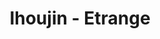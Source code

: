 --- 
title: "Ihoujin - Etrange"
publishdate: "2019-3-22T16:48:46+02:00"
src: "https://365manga.net/manga/ihoujin-etrange"
image: "https://data.365manga.net/images/thumbnails/24524-ihoujin-etrange.jpg"
description: "Born of an Incubus clan, Tsukiya has had enough of the pain that comes from only bringing death to the human men he comes to love and so closes his heart, and denies himself from ever again feasting on human souls. Gento, the ever persistent demon that he is, has never been far from Tsukiya's side and has seen him mourn the death of many lovers, never understanding why Tsukiya…"
---